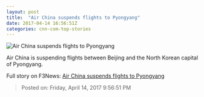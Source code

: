 ```yaml
---
layout: post
title:  "Air China suspends flights to Pyongyang"
date: 2017-04-14 16:56:51Z
categories: cnn-com-top-stories
---
```


![Air China suspends flights to Pyongyang](http://i2.cdn.turner.com/money/dam/assets/170414150129-air-china-airline-plane-780x439.jpg)

Air China is suspending flights between Beijing and the North Korean capital of Pyongyang.


Full story on F3News: [Air China suspends flights to Pyongyang](http://www.f3nws.com/n/dqfbEF)

> Posted on: Friday, April 14, 2017 9:56:51 PM
